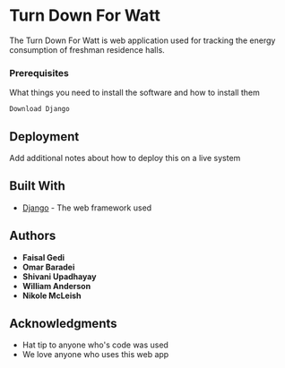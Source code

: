 # Turn Down For Watt

The Turn Down For Watt is web application used for tracking the energy consumption of freshman residence halls.

### Prerequisites

What things you need to install the software and how to install them

```
Download Django
```

## Deployment

Add additional notes about how to deploy this on a live system

## Built With

* [Django](https://www.djangoproject.com/) - The web framework used

## Authors

* **Faisal Gedi** 
* **Omar Baradei**  
* **Shivani Upadhayay** 
* **William Anderson**
* **Nikole McLeish** 

## Acknowledgments

* Hat tip to anyone who's code was used
* We love anyone who uses this web app
